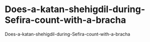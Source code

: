 # Does-a-katan-shehigdil-during-Sefira-count-with-a-bracha
Does-a-katan-shehigdil-during-Sefira-count-with-a-bracha
